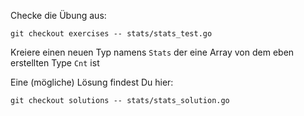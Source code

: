 Checke die Übung aus:

    git checkout exercises -- stats/stats_test.go

Kreiere einen neuen Typ namens `Stats` der eine Array von dem eben erstellten Type `Cnt` ist

Eine (mögliche) Lösung findest Du hier:

    git checkout solutions -- stats/stats_solution.go
